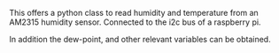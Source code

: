 This offers a python class to read humidity and temperature from an AM2315 humidity sensor. Connected to the i2c bus of a raspberry pi.

In addition the dew-point, and other relevant variables can be obtained.